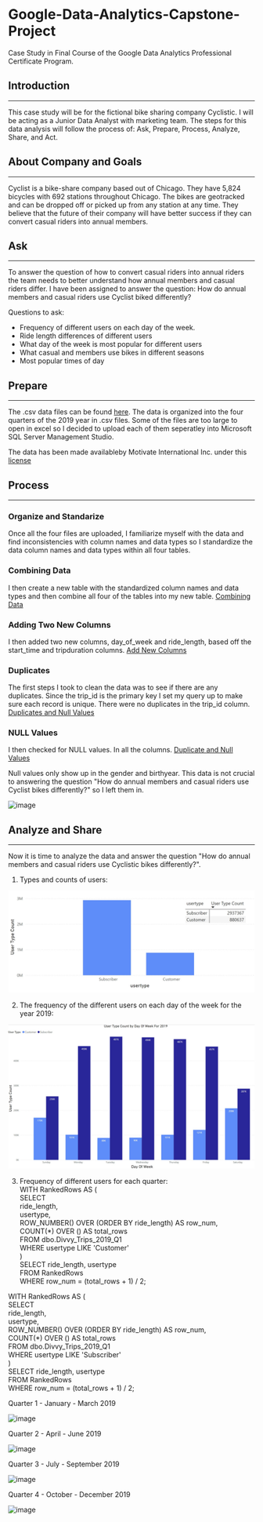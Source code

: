 # Google-Data-Analytics-Capstone-Project
Case Study in Final Course of the Google Data Analytics Professional Certificate Program.


## Introduction  
_____________________________________________________________________________________________________________________________________________________________________________________________
This case study will be for the fictional bike sharing company Cyclistic. I will be acting as a Junior Data Analyst with marketing team. The steps for this data analysis will follow the process of: Ask, Prepare, Process, Analyze, Share, and Act.


## About Company and Goals
_____________________________________________________________________________________________________________________________________________________________________________________________
Cyclist is a bike-share company based out of Chicago. They have 5,824 bicycles with 692 stations throughout Chicago. The bikes are geotracked and can be dropped off or picked up from any station at any time. They believe that the future of their company will have better success if they can convert casual riders into annual members.


## Ask  
______________________________________________________________________________________________________________________________________________________________________________________________
To answer the question of how to convert casual riders into annual riders the team needs to better understand how annual members and casual riders differ. I have been assigned to answer the question: How do annual members and casual riders use Cyclist biked differently?

Questions to ask: 
  * Frequency of different users on each day of the week.
  * Ride length differences of different users
  * What day of the week is most popular for different users
  * What casual and members use bikes in different seasons
  * Most popular times of day

## Prepare  
_____________________________________________________________________________________________________________________________________________________________________________________________
The .csv data files can be found [here](https://divvy-tripdata.s3.amazonaws.com/index.html).  The data is organized into the four quarters of the 2019 year in .csv files. Some of the files are too large to open in excel so I decided to upload each of them seperatley into Microsoft SQL Server Management Studio.

The data has been made availableby Motivate International Inc. under this [license](https://divvybikes.com/data-license-agreement)

 ## Process
 ____________________________________________________________________________________________________________________________________________________________________________________________
### Organize and Standarize

Once all the four files are uploaded, I familiarize myself with the data and find inconsistencies with column names and data types so I standardize the data column names and data types within all four tables.

### Combining Data
I then create a new table with the standardized column names and data types and then combine all four of the tables into my new table. 
 [Combining Data](https://github.com/sec10/Google-Data-Analytics-Capstone-Project/blob/main/Data%20Combining%20SQL)
 
### Adding Two New Columns
I then added two new columns, day_of_week and ride_length, based off the start_time and tripduration columns. 
 [Add New Columns](https://github.com/sec10/Google-Data-Analytics-Capstone-Project/blob/main/New%20Columns)
 
### Duplicates
The first steps I took to clean the data was to see if there are any duplicates. Since the trip_id is the primary key I set my query up to make sure each record is unique. There were no duplicates in the trip_id column. 
[Duplicates and Null Values](https://github.com/sec10/Google-Data-Analytics-Capstone-Project/blob/main/Duplicates%20and%20Null%20Values)

### NULL Values
I then checked for NULL values. In all the columns. 
[Duplicate and Null Values](https://github.com/sec10/Google-Data-Analytics-Capstone-Project/blob/main/Duplicates%20and%20Null%20Values)

Null values only show up in the gender and birthyear. This data is not crucial to answering the question "How do annual members and casual riders use Cyclist bikes differently?" so I left them in. 

![image](https://github.com/user-attachments/assets/39274c0c-8cd9-4a5a-b06d-c2f9b3ba67fd)


## Analyze and Share 
_____________________________________________________________________________________________________________________________________________________________________________________________
Now it is time to analyze the data and answer the question "How do annual members and casual riders use Cyclistic bikes differently?". 

1. Types and counts of users: <br />

![image](https://github.com/sec10/Google-Data-Analytics-Capstone-Project/blob/main/images/UserTypeGraph.jpg)


 2. The frequency of the different users on each day of the week for the year 2019: <br />

![image](https://github.com/sec10/Google-Data-Analytics-Capstone-Project/blob/main/images/UserTypeCountByDayOfWeekFor2019.jpg)

3. Frequency of different users for each quarter:<br />
   WITH RankedRows AS (<br />
    SELECT <br />
        ride_length, <br />
        usertype,<br />
        ROW_NUMBER() OVER (ORDER BY ride_length) AS row_num,<br />
        COUNT(*) OVER () AS total_rows<br />
    FROM dbo.Divvy_Trips_2019_Q1<br />
    WHERE usertype LIKE 'Customer'<br />
)<br />
SELECT ride_length, usertype<br />
FROM RankedRows<br />
WHERE row_num = (total_rows + 1) / 2;<br />

WITH RankedRows AS (<br />
    SELECT <br />
        ride_length, <br />
        usertype,<br />
        ROW_NUMBER() OVER (ORDER BY ride_length) AS row_num,<br />
        COUNT(*) OVER () AS total_rows<br />
    FROM dbo.Divvy_Trips_2019_Q1<br />
    WHERE usertype LIKE 'Subscriber'<br />
)<br />
SELECT ride_length, usertype<br />
FROM RankedRows<br />
WHERE row_num = (total_rows + 1) / 2;<br />

Quarter 1 - January - March 2019

![image](https://github.com/user-attachments/assets/5f1785a1-0a25-4435-ae92-aa7e18c5e742)


Quarter 2 - April - June 2019

![image](https://github.com/user-attachments/assets/0331e6b6-c12a-4946-b9fa-e8d9f093d023)

Quarter 3 - July - September 2019

![image](https://github.com/user-attachments/assets/cc4024fb-bbf9-4376-805a-74033a850f8b)

Quarter 4 - October - December 2019

![image](https://github.com/user-attachments/assets/e19de5ab-d473-4ba7-ac23-337c1991d0ef)










